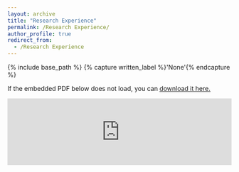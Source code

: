 ```yaml
---
layout: archive
title: "Research Experience"
permalink: /Research Experience/
author_profile: true
redirect_from:
  - /Research Experience
---
```



{% include base_path %}
{% capture written_label %}'None'{% endcapture %}

If the embedded PDF below does not load, you can <u><a href="https://YinjuanZhai.github.io/files/Research-Experience.pdf">download it here.</a></u>
<br/>

<embed src="https://YinjuanZhai.github.io/files/Research-Experience.pdf" type="application/pdf" width="100%" />
